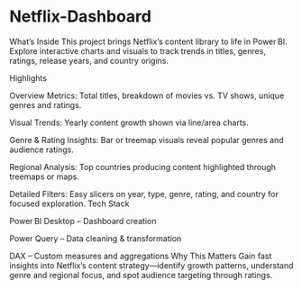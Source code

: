 # Netflix-Dashboard
What’s Inside
This project brings Netflix’s content library to life in Power BI. Explore interactive charts and visuals to track trends in titles, genres, ratings, release years, and country origins.

Highlights

Overview Metrics: Total titles, breakdown of movies vs. TV shows, unique genres and ratings.

Visual Trends: Yearly content growth shown via line/area charts.

Genre & Rating Insights: Bar or treemap visuals reveal popular genres and audience ratings.

Regional Analysis: Top countries producing content highlighted through treemaps or maps.

Detailed Filters: Easy slicers on year, type, genre, rating, and country for focused exploration.
Tech Stack

Power BI Desktop – Dashboard creation

Power Query – Data cleaning & transformation

DAX – Custom measures and aggregations 
Why This Matters
Gain fast insights into Netflix’s content strategy—identify growth patterns, understand genre and regional focus, and spot audience targeting through ratings.

